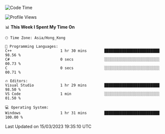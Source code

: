 <!--START_SECTION:waka-->
![Code Time](http://img.shields.io/badge/Code%20Time-38%20hrs%2018%20mins-blue)

![Profile Views](http://img.shields.io/badge/Profile%20Views-9-blue)

📊 **This Week I Spent My Time On** 

```text
🕑︎ Time Zone: Asia/Hong_Kong

💬 Programming Languages: 
C++                      1 hr 30 mins        █████████████████████████   98.56 % 
C#                       0 secs              ░░░░░░░░░░░░░░░░░░░░░░░░░   00.73 % 
C                        0 secs              ░░░░░░░░░░░░░░░░░░░░░░░░░   00.71 % 

🔥 Editors: 
Visual Studio            1 hr 29 mins        █████████████████████████   98.50 % 
VS Code                  1 min               ░░░░░░░░░░░░░░░░░░░░░░░░░   01.50 % 

💻 Operating System: 
Windows                  1 hr 31 mins        █████████████████████████   100.00 % 
```


 Last Updated on 15/03/2023 19:35:10 UTC
<!--END_SECTION:waka-->
